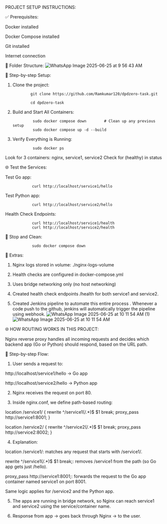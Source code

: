 PROJECT SETUP INSTRUCTIONS:

✅ Prerequisites:

Docker installed 

Docker Compose installed 

Git installed

Internet connection 


📁 Folder Structure:
![WhatsApp Image 2025-06-25 at 9 56 43 AM](https://github.com/user-attachments/assets/a53129a8-5593-45c1-b1ed-d5282ac2e905)


🧪 Step-by-step Setup:

1. Clone the project:

               git clone https://github.com/Ramkumar120/dpdzero-task.git

               cd dpdzero-task

2. Build and Start All Containers:

                sudo docker compose down        # Clean up any previous setup
                sudo docker compose up -d --build 

3. Verify Everything is Running:

                sudo docker ps

Look for 3 containers: nginx, service1, service2
Check for (healthy) in status

🌐 Test the Services:

Test Go app:

                curl http://localhost/service1/hello

Test Python app:

                curl http://localhost/service2/hello

Health Check Endpoints:

                curl http://localhost/service1/health
                curl http://localhost/service2/health

🛑 Stop and Clean:

                sudo docker compose down

📌 Extras:

1. Nginx logs stored in volume: ./nginx-logs-volume

2. Health checks are configured in docker-compose.yml

3. Uses bridge networking only (no host networking)

4. Created health check endpoints /health for both service1 and service2. 

5. Created Jenkins pipeline to automate this entire process . Whenever a code push to the github, jenkins will automatically trigger the pipeline using webhook.
   ![WhatsApp Image 2025-06-25 at 10 11 54 AM (1)](https://github.com/user-attachments/assets/6cf0ebef-173b-400a-8ce8-8a3950da1d34)
![WhatsApp Image 2025-06-25 at 10 11 54 AM](https://github.com/user-attachments/assets/fa4e6955-7bbe-4643-b4ca-9b9f76b447a7)



🌐 HOW ROUTING WORKS IN THIS PROJECT:

Nginx reverse proxy handles all incoming requests and decides which backend app (Go or Python) should respond, based on the URL path.


🔁 Step-by-step Flow:

1. User sends a request to:

http://localhost/service1/hello → Go app

http://localhost/service2/hello → Python app



2. Nginx receives the request on port 80.


3. Inside nginx.conf, we define path-based routing:

location /service1/ {
    rewrite ^/service1(/.*)$ $1 break;
    proxy_pass http://service1:8001;
}

location /service2/ {
    rewrite ^/service2(/.*)$ $1 break;
    proxy_pass http://service2:8002;
}


4. Explanation:

location /service1/: matches any request that starts with /service1/.

rewrite ^/service1(/.*)$ $1 break;: removes /service1 from the path (so Go app gets just /hello).

proxy_pass http://service1:8001;: forwards the request to the Go app container named service1 on port 8001.

Same logic applies for /service2 and the Python app.



5. The apps are running in bridge network, so Nginx can reach service1 and service2 using the service/container name.


6. Response from app → goes back through Nginx → to the user.
